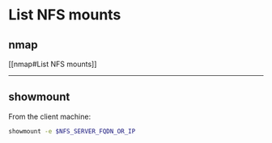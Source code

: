 # List NFS mounts

## nmap

[[nmap#List NFS mounts]]

---

## showmount

From the client machine:

```bash
showmount -e $NFS_SERVER_FQDN_OR_IP
```
